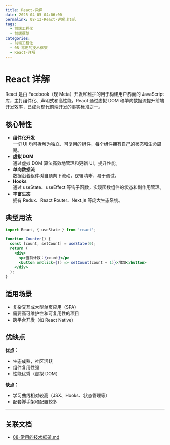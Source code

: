 ```yaml
---
title: React-详解
date: 2025-04-05 04:06:00
permalink: 08-13-React-详解.html
tags:
  - 前端工程化
  - 前端框架
categories:
  - 前端工程化
  - 08-常用的技术框架
  - React-详解
---
```


# React 详解

React 是由 Facebook（现 Meta）开发和维护的用于构建用户界面的 JavaScript 库，主打组件化、声明式和高性能。React 通过虚拟 DOM 和单向数据流提升前端开发效率，已成为现代前端开发的事实标准之一。

## 核心特性

- **组件化开发**  
  一切 UI 均可拆解为独立、可复用的组件，每个组件拥有自己的状态和生命周期。
- **虚拟 DOM**  
  通过虚拟 DOM 算法高效地管理和更新 UI，提升性能。
- **单向数据流**  
  数据沿着组件树自顶向下流动，逻辑清晰、易于调试。
- **Hooks**  
  通过 useState、useEffect 等钩子函数，实现函数组件的状态和副作用管理。
- **丰富生态**  
  拥有 Redux、React Router、Next.js 等庞大生态系统。

## 典型用法

```jsx
import React, { useState } from 'react';

function Counter() {
  const [count, setCount] = useState(0);
  return (
    <div>
      <p>当前计数：{count}</p>
      <button onClick={() => setCount(count + 1)}>增加</button>
    </div>
  );
}
```

## 适用场景

- 复杂交互或大型单页应用（SPA）
- 需要高可维护性和可复用性的项目
- 跨平台开发（如 React Native）

## 优缺点

**优点：**
- 生态成熟，社区活跃
- 组件复用性强
- 性能优秀（虚拟 DOM）

**缺点：**
- 学习曲线相对较高（JSX、Hooks、状态管理等）
- 配套脚手架和配置较多

---

## 关联文档

- [08-常用的技术框架.md](./08-常用的技术框架.md)